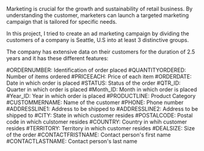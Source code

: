 Marketing is crucial for the growth and sustainability of retail business. By understanding the customer, marketers can launch a targeted marketing campaign that is tailored for specific needs. 

In this project, I tried to create an ad marketing campaign by dividing the customers of a company is Seattle, U.S into at least 3 distinctive groups.

The company has extensive data on their customers for the duration of 2.5 years and it has these different features:

#ORDERNUMBER: Identification of order placed
#QUANTITYORDERED: Number of items ordered
#PRICEEACH: Price of each item
#ORDERDATE: Date in which order is placed
#STATUS: Status of the order
#QTR_ID: Quarter in which order is placed
#Month_ID: Month in which order is placed
#Year_ID: Year in which order is placed
#PRODUCTLINE: Product Category
#CUSTOMMERNAME: Name of the customer
#PHONE: Phone number
#ADDRESSLINE1: Address to be shipped to
#ADDRESSLINE2: Address to be shipped to
#CITY: State in which customer resides
#POSTALCODE: Postal code in which culstomer resides
#COUNTRY: Country in whih customer resides
#TERRITORY: Territory in which customer resides
#DEALSIZE: Size of the order
#CONTACTFRISTNAME: Contact person's first name
#CONTACTLASTNAME: Contact person's last name
